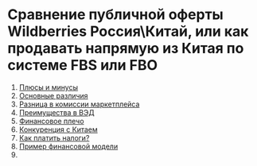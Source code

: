 # Сравнение публичной оферты Wildberries Россия\Китай, или как продавать напрямую из Китая по системе FBS или FBO
1. [Плюсы и минусы](#Плюсы-и-минусы)
2. [Основные различия](#Основные-различия)
3. [Разница в комиссии маркетплейса](#Разница-в-комиссии=маркетплейса)
4. [Преимущества в ВЭД](#Преимущества-в-ВЭД)
5. [Финансовое плечо](#Финансовое-плечо)
6. [Конкуренция с Китаем](#Конкуренция-с-Китаем)
7. [Как платить налоги?](#Как-платить-налоги?)
8. [Пример финансовой модели](#Пример-финансовой-модели)
9. 

<!--stackedit_data:
eyJoaXN0b3J5IjpbMTA1MjE4Njc2OSw0OTQxMzk5MzgsMzE3Mz
Q2NTE4LC04OTA5NTY4NDksLTgwNDQzNzUxNywtMzU0MzEyMjQ0
LC0yMDg4NzQ2NjEyLC0yMDg4NzQ2NjEyLC0xODExMzA4MjJdfQ
==
-->